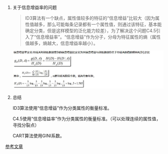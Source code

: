 1. 关于信息增益率的问题

   > ID3算法有一个缺点，属性值较多的特征的“信息增益”比较大（因为属性值越多，那么可能每条记录都有一个属性值，则通过该特征，基本能确定分类，但是这样模型的泛化能力较差），为了解决这个问题C4.5引入了“信息增益率”。“信息增益”作为分子，分母为特征属性的熵（属性值越多，熵越大，信息增益率越小）。

   ![](imgs/1.jpg)

2. 总结

   ID3算法使用“信息增益”作为分类属性的衡量标准。

   C4.5使用“信息增益率”作为分类属性的衡量标准。（可以处理连续的属性值，寻找分裂点）

   CART算法使用GINI系数。

[参考文章](https://blog.csdn.net/gumpeng/article/details/51397737)